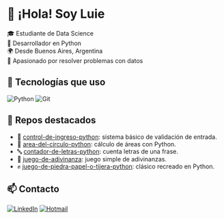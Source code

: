 # 👋 ¡Hola! Soy Luie

🎓 Estudiante de Data Science  
🐍 Desarrollador en Python  
🌍 Desde Buenos Aires, Argentina  
🚀 Apasionado por resolver problemas con datos

## 🧰 Tecnologías que uso

![Python](https://img.shields.io/badge/Python-3776AB?style=flat&logo=python&logoColor=white)
![Git](https://img.shields.io/badge/Git-F05032?style=flat&logo=git&logoColor=white)

## 📌 Repos destacados

- 🔐 [control-de-ingreso-python](https://github.com/luisbotteri/python-control-ingreso): sistema básico de validación de entrada.
- 🧮 [area-del-circulo-python](https://github.com/luisbotteri/python-area-circulo): cálculo de áreas con Python.
- 🔤 [contador-de-letras-python](https://github.com/luisbotteri/python-contador-letras): cuenta letras de una frase.
- 🎲 [juego-de-adivinanza](https://github.com/luisbotteri/python-juego-adivinanza): juego simple de adivinanzas.
- ✊ [juego-de-piedra-papel-o-tijera-python](https://github.com/luisbotteri/python-juego-ppt): clásico recreado en Python.

## 📫 Contacto

[![LinkedIn](https://img.shields.io/badge/LinkedIn-blue?style=flat&logo=linkedin&logoColor=white)](https://www.linkedin.com/in/luisbotteri/)
[![Hotmail](https://img.shields.io/badge/hotmail-grey?style=flat&logo=gmail&logoColor=white)](mailto:luisbotteri30@hotmail.com)
